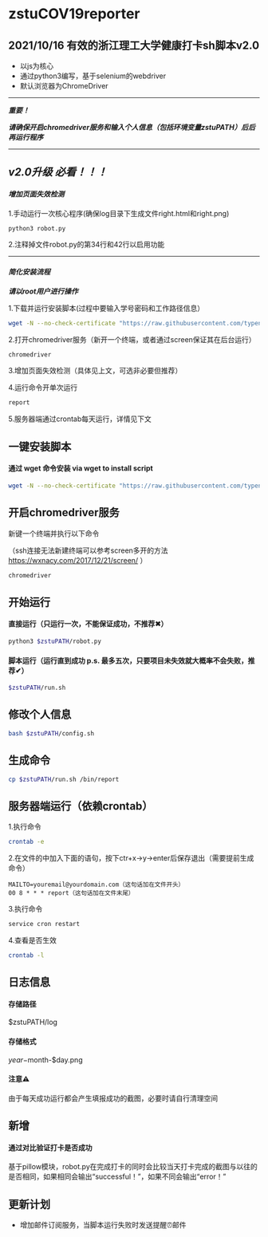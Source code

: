 # zstuCOV19reporter

## 2021/10/16 有效的浙江理工大学健康打卡sh脚本v2.0

- 以js为核心
- 通过python3编写，基于selenium的webdriver
- 默认浏览器为ChromeDriver

---

***重要！***

***请确保开启chromedriver服务和输入个人信息（包括环境变量zstuPATH）后后再运行程序***

---

## ***v2.0升级 必看！！！***

#### ***增加页面失效检测***

1.手动运行一次核心程序(确保log目录下生成文件right.html和right.png)

```bash
python3 robot.py
```

2.注释掉文件robot.py的第34行和42行以启用功能

---

#### ***简化安装流程***

***请以root用户进行操作***

1.下载并运行安装脚本(过程中要输入学号密码和工作路径信息）


```bash
wget -N --no-check-certificate "https://raw.githubusercontent.com/typenoob/zstuCOV19reporter/master/go.sh" && chmod +x go.sh && ./go.sh

```

2.打开chromedriver服务（新开一个终端，或者通过screen保证其在后台运行）

```bash
chromedriver
```

3.增加页面失效检测（具体见上文，可选非必要但推荐）

4.运行命令开单次运行

```bash
report
```
5.服务器端通过crontab每天运行，详情见下文

## 一键安装脚本

#### 通过 wget 命令安装 via wget to install script

```bash
wget -N --no-check-certificate "https://raw.githubusercontent.com/typenoob/zstuCOV19reporter/master/go.sh" && chmod +x go.sh && ./go.sh

```

## 开启chromedriver服务

新键一个终端并执行以下命令

（ssh连接无法新建终端可以参考screen多开的方法 https://wxnacy.com/2017/12/21/screen/ ）

```bash
chromedriver

```

## 开始运行

#### 直接运行（只运行一次，不能保证成功，不推荐✖）

```bash
python3 $zstuPATH/robot.py
```

#### 脚本运行（运行直到成功 p.s. 最多五次，只要项目未失效就大概率不会失败，推荐✔）

```bash
$zstuPATH/run.sh

```

## 修改个人信息

```bash
bash $zstuPATH/config.sh

```

## 生成命令

```bash
cp $zstuPATH/run.sh /bin/report

```

## 服务器端运行（依赖crontab）

1.执行命令

```bash
crontab -e

```

2.在文件的中加入下面的语句，按下ctr+x->y->enter后保存退出（需要提前生成命令）

```
MAILTO=youremail@yourdomain.com（这句话加在文件开头）
00 8 * * * report（这句话加在文件末尾）

```

3.执行命令

```bash
service cron restart

```

4.查看是否生效

```bash
crontab -l

```

## 日志信息

#### 存储路径

$zstuPATH/log

#### 存储格式

$year-$month-$day.png

#### 注意⚠️

由于每天成功运行都会产生填报成功的截图，必要时请自行清理空间

## 新增

#### 通过对比验证打卡是否成功

基于pillow模块，robot.py在完成打卡的同时会比较当天打卡完成的截图与以往的是否相同，如果相同会输出“successful！”，如果不同会输出“error！”

## 更新计划

- 增加邮件订阅服务，当脚本运行失败时发送提醒⏰邮件
